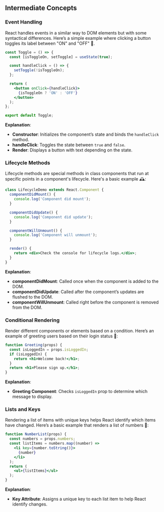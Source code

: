 ## Intermediate Concepts

### Event Handling
React handles events in a similar way to DOM elements but with some syntactical differences. Here’s a simple example where clicking a button toggles its label between "ON" and "OFF" 🔄.

```jsx
const Toggle = () => {
  const [isToggleOn, setToggle] = useState(true);

  const handleClick = () => {
    setToggle(!isToggleOn);
  };

  return (
    <button onClick={handleClick}>
      {isToggleOn ? 'ON' : 'OFF'}
    </button>
  );
};

export default Toggle;
```

**Explanation**:
- **Constructor**: Initializes the component’s state and binds the `handleClick` method.
- **handleClick**: Toggles the state between `true` and `false`.
- **Render**: Displays a button with text depending on the state.

### Lifecycle Methods
Lifecycle methods are special methods in class components that run at specific points in a component's lifecycle. Here's a basic example 🕰️:

```jsx
class LifecycleDemo extends React.Component {
  componentDidMount() {
    console.log('Component did mount');
  }

  componentDidUpdate() {
    console.log('Component did update');
  }

  componentWillUnmount() {
    console.log('Component will unmount');
  }

  render() {
    return <div>Check the console for lifecycle logs.</div>;
  }
}
```

**Explanation**:
- **componentDidMount**: Called once when the component is added to the DOM.
- **componentDidUpdate**: Called after the component’s updates are flushed to the DOM.
- **componentWillUnmount**: Called right before the component is removed from the DOM.

### Conditional Rendering
Render different components or elements based on a condition. Here’s an example of greeting users based on their login status 👥:

```jsx
function Greeting(props) {
  const isLoggedIn = props.isLoggedIn;
  if (isLoggedIn) {
    return <h1>Welcome back!</h1>;
  }
  return <h1>Please sign up.</h1>;
}
```

**Explanation**:
- **Greeting Component**: Checks `isLoggedIn` prop to determine which message to display.

### Lists and Keys
Rendering a list of items with unique keys helps React identify which items have changed. Here’s a basic example that renders a list of numbers 🔢:

```jsx
function NumberList(props) {
  const numbers = props.numbers;
  const listItems = numbers.map((number) =>
    <li key={number.toString()}>
      {number}
    </li>
  );
  return (
    <ul>{listItems}</ul>
  );
}
```

**Explanation**:
- **Key Attribute**: Assigns a unique key to each list item to help React identify changes.
